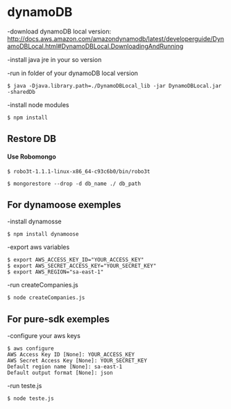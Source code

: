 # dynamoDB

-download dynamoDB local version:  
 http://docs.aws.amazon.com/amazondynamodb/latest/developerguide/DynamoDBLocal.html#DynamoDBLocal.DownloadingAndRunning

-install java jre in your so version

-run in folder of your dynamoDB local version
```
$ java -Djava.library.path=./DynamoDBLocal_lib -jar DynamoDBLocal.jar -sharedDb
```

-install node modules
```
$ npm install
```

## Restore DB

#### Use Robomongo
```
$ robo3t-1.1.1-linux-x86_64-c93c6b0/bin/robo3t

$ mongorestore --drop -d db_name ./ db_path
```


## For dynamoose exemples
-install dynamosse
```
$ npm install dynamoose
```

-export aws variables
```
$ export AWS_ACCESS_KEY_ID="YOUR_ACCESS_KEY"
$ export AWS_SECRET_ACCESS_KEY="YOUR_SECRET_KEY"
$ export AWS_REGION="sa-east-1"
```

-run createCompanies.js
```
$ node createCompanies.js
```


## For pure-sdk exemples
-configure your aws keys
```
$ aws configure
AWS Access Key ID [None]: YOUR_ACCESS_KEY
AWS Secret Access Key [None]: YOUR_SECRET_KEY
Default region name [None]: sa-east-1
Default output format [None]: json
```

-run teste.js
```
$ node teste.js
```
